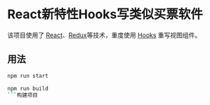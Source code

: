 # React新特性Hooks写类似买票软件

该项目使用了 [React](https://reactjs.org)、[Redux](https://redux.js.org/)等技术，重度使用 [Hooks](https://reactjs.org/docs/hooks-intro.html) 重写视图组件。

## 用法

```sh
npm run start
```
```sh
npm run build
```构建项目